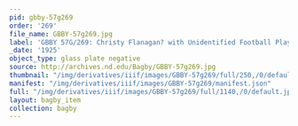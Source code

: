 ```yaml
---
pid: gbby-57g269
order: '269'
file_name: GBBY-57g269.jpg
label: 'GBBY 57G/269: Christy Flanagan? with Unidentified Football Players - c1925'
_date: '1925'
object_type: glass plate negative
source: http://archives.nd.edu/Bagby/GBBY-57g269.jpg
thumbnail: "/img/derivatives/iiif/images/GBBY-57g269/full/250,/0/default.jpg"
manifest: "/img/derivatives/iiif/images/GBBY-57g269/manifest.json"
full: "/img/derivatives/iiif/images/GBBY-57g269/full/1140,/0/default.jpg"
layout: bagby_item
collection: bagby
---
```

